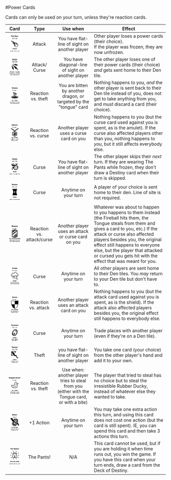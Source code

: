 #Power Cards

Cards can only be used on your turn, unless they're reaction cards.

| Card | Type | Use when | Effect |
| ------------ |:----:|:---------:| ------- |
| [![Fireball](/dragon_pants/images/cards/fireball.png)](/dragon_pants/print/cards/fireball.png) | Attack | You have flat-line of sight on another player  | Other player loses a power cards (their choice). <br/>If the player was frozen, they are now unfrozen. |
| [![Shock](/dragon_pants/images/cards/shock.png)](/dragon_pants/print/cards/shock.png) | Attack/<br/>Curse | You have diagonal-line of sight on another player | The other player loses one of their power cards (their choice) *and* gets sent home to their Den tile. |
| [![Poison](/dragon_pants/images/cards/poison.png)](/dragon_pants/print/cards/poison.png) | Reaction<br/>vs. theft | You are bitten by another dragon, or targeted by the "tongue" card  | Nothing happens to you, *and* the other player is sent back to their Den tile instead of you, does not get to take anything from you, and must discard a card (their choice). |
| [![Amulet](/dragon_pants/images/cards/amulet.png)](/dragon_pants/print/cards/amulet.png) | Reaction<br/>vs. curse | Another player uses a curse card on you  | Nothing happens to you (but the curse card used against you is spent, as is the amulet). If the curse also affected players other than you, nothing happens to *you*, but it still affects everybody else. |
| [![Freeze](/dragon_pants/images/cards/freeze.png)](/dragon_pants/print/cards/freeze.png) | Curse | You have flat-line of sight on another player  | The other player skips their *next* turn. If they are wearing The Pants while frozen, they don't draw a Destiny card when their turn is skipped. |
| [![Banish](/dragon_pants/images/cards/banish.png)](/dragon_pants/print/cards/banish.png) | Curse | Anytime on your turn | A player of your choice is sent home to their den. Line of site is not required. |
| [![Mirror](/dragon_pants/images/cards/mirror.png)](/dragon_pants/print/cards/mirror.png) | Reaction<br/>vs.<br/>attack/curse | Another player uses an attack or curse card on you | Whatever was about to happen to you happens to them instead (the Fireball hits them, the Tongue steals from them and gives a card to you, etc.) If the attack or curse also affected players besides you, the original effect still happens to everyone else, but the player that attacked or cursed you gets hit with the effect that was meant for you. |
| [![Storm](/dragon_pants/images/cards/storm.png)](/dragon_pants/print/cards/storm.png) | Curse | Anytime on your turn  | All other players are sent home to their Den tiles. You *may* return to your Den tile but don't have to. |
| [![Shield](/dragon_pants/images/cards/shield.png)](/dragon_pants/print/cards/shield.png) | Reaction<br/>vs. attack | Another player uses an attack card on you  | Nothing happens to you (but the attack card used against you is spent, as is the shield). If the attack also affected players besides you, the original effect still happens to everybody else. |
| [![Teleport](/dragon_pants/images/cards/teleport.png)](/dragon_pants/print/cards/teleport.png) | Curse | Anytime on your turn  | Trade places with another player (even if they're on a Den tile). |
| [![Tongue](/dragon_pants/images/cards/tongue.png)](/dragon_pants/print/cards/tongue.png) | Theft | you have flat-line of sight on another player | You take one card (your choice) from the other player's hand and add it to your own. |
| [![Rubber Ducky](/dragon_pants/images/cards/rubber_ducky.png)](/dragon_pants/print/cards/rubber_ducky.png) | Reaction<br/>vs. theft | Use when: another player tries to steal from you (either with the Tongue card, or with a bite) | The player that tried to steal has no choice but to steal the irresistible Rubber Ducky, instead of whatever else they wanted to take. |
| [![Boost](/dragon_pants/images/cards/boost.png)](/dragon_pants/print/cards/boost.png) | +1 Action | Anytime on your turn | You may take one extra action this turn, and using this card does not cost one action (but the card is still spent). IE, you can spend this card and then take 3 actions this turn. |
| [![The Pants](/dragon_pants/images/cards/the_pants.png)](/dragon_pants/print/cards/the_pants.png) | The Pants! | N/A | This card cannot be used, but if you are holding it when time runs out, you win the game. If you have this card when your turn ends, draw a card from the Deck of Destiny. |
